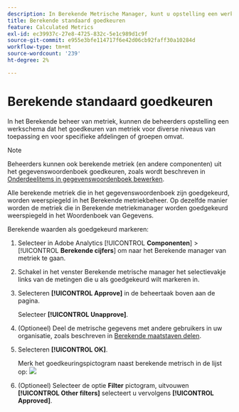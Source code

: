 ```yaml
---
description: In Berekende Metrische Manager, kunt u opstelling een werkschema dat het goedkeuren van metriek voor diverse niveaus van toepassing en voor specifieke afdelingen of groepen omvat.
title: Berekende standaard goedkeuren
feature: Calculated Metrics
exl-id: ec39937c-27e8-4725-832c-5e1c989d1c9f
source-git-commit: e955e3bfe114717f6e42d06cb92faff30a10284d
workflow-type: tm+mt
source-wordcount: '239'
ht-degree: 2%

---
```


# Berekende standaard goedkeuren

In het Berekende beheer van metriek, kunnen de beheerders opstelling een werkschema dat het goedkeuren van metriek voor diverse niveaus van toepassing en voor specifieke afdelingen of groepen omvat.

>[!NOTE]
>
>Beheerders kunnen ook berekende metriek (en andere componenten) uit het gegevenswoordenboek goedkeuren, zoals wordt beschreven in [Onderdeelitems in gegevenswoordenboek bewerken](/help/analyze/analysis-workspace/components/data-dictionary/edit-entries-data-dictionary.md).
>
>Alle berekende metriek die in het gegevenswoordenboek zijn goedgekeurd, worden weerspiegeld in het Berekende metriekbeheer. Op dezelfde manier worden de metriek die in Berekende metriekmanager worden goedgekeurd weerspiegeld in het Woordenboek van Gegevens.

Berekende waarden als goedgekeurd markeren:

1. Selecteer in Adobe Analytics [!UICONTROL **Componenten**] > [!UICONTROL **Berekende cijfers**] om naar het Berekende manager van metriek te gaan.

1. Schakel in het venster Berekende metrische manager het selectievakje links van de metingen die u als goedgekeurd wilt markeren in.

1. Selecteren **[!UICONTROL Approve]** in de beheertaak boven aan de pagina.

   Selecteer **[!UICONTROL Unapprove]**.

1. (Optioneel) Deel de metrische gegevens met andere gebruikers in uw organisatie, zoals beschreven in [Berekende maatstaven delen](/help/components/c-calcmetrics/c-workflow/cm-workflow/cm-sharing.md).

1. Selecteren **[!UICONTROL OK]**.

   Merk het goedkeuringspictogram naast berekende metrisch in de lijst op:  ![](https://spectrum.adobe.com/static/icons/workflow_18/Smock_CheckmarkCircle_18_N.svg)

1. (Optioneel) Selecteer de optie **Filter** pictogram, uitvouwen **[!UICONTROL Other filters]** selecteert u vervolgens **[!UICONTROL Approved]**.
